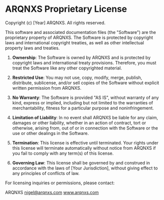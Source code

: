 # ARQNXS Proprietary License

Copyright (c) [Year] ARQNXS. All rights reserved.

This software and associated documentation files (the "Software") are the proprietary property of ARQNXS. The Software is protected by copyright laws and international copyright treaties, as well as other intellectual property laws and treaties.

1. **Ownership**: The Software is owned by ARQNXS and is protected by copyright laws and international treaty provisions. Therefore, you must treat the Software like any other copyrighted material.

2. **Restricted Use**: You may not use, copy, modify, merge, publish, distribute, sublicense, and/or sell copies of the Software without explicit written permission from ARQNXS.

3. **No Warranty**: The Software is provided "AS IS", without warranty of any kind, express or implied, including but not limited to the warranties of merchantability, fitness for a particular purpose and noninfringement.

4. **Limitation of Liability**: In no event shall ARQNXS be liable for any claim, damages or other liability, whether in an action of contract, tort or otherwise, arising from, out of or in connection with the Software or the use or other dealings in the Software.

5. **Termination**: This license is effective until terminated. Your rights under this license will terminate automatically without notice from ARQNXS if you fail to comply with any term(s) of this license.

6. **Governing Law**: This license shall be governed by and construed in accordance with the laws of [Your Jurisdiction], without giving effect to any principles of conflicts of law.

For licensing inquiries or permissions, please contact:

ARQNXS
nigel@arqnxs.com
www.arqnxs.com
